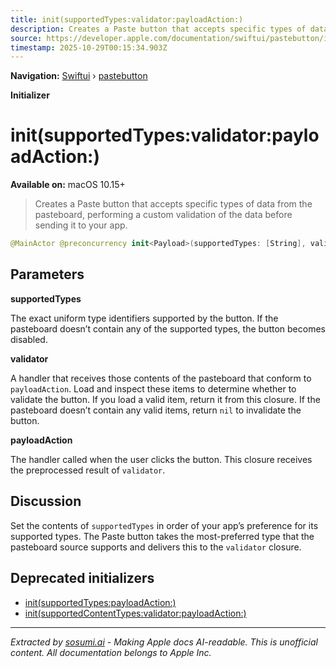 ```yaml
---
title: init(supportedTypes:validator:payloadAction:)
description: Creates a Paste button that accepts specific types of data from the pasteboard, performing a custom validation of the data before sending it to your app.
source: https://developer.apple.com/documentation/swiftui/pastebutton/init(supportedtypes:validator:payloadaction:)
timestamp: 2025-10-29T00:15:34.903Z
---
```


**Navigation:** [Swiftui](/documentation/swiftui) › [pastebutton](/documentation/swiftui/pastebutton)

**Initializer**

# init(supportedTypes:validator:payloadAction:)

**Available on:** macOS 10.15+

> Creates a Paste button that accepts specific types of data from the pasteboard, performing a custom validation of the data before sending it to your app.

```swift
@MainActor @preconcurrency init<Payload>(supportedTypes: [String], validator: @escaping ([NSItemProvider]) -> Payload?, payloadAction: @escaping (Payload) -> Void)
```

## Parameters

**supportedTypes**

The exact uniform type identifiers supported by the button. If the pasteboard doesn’t contain any of the supported types, the button becomes disabled.



**validator**

A handler that receives those contents of the pasteboard that conform to `payloadAction`. Load and inspect these items to determine whether to validate the button. If you load a valid item, return it from this closure. If the pasteboard doesn’t contain any valid items, return `nil` to invalidate the button.



**payloadAction**

The handler called when the user clicks the button. This closure receives the preprocessed result of `validator`.



## Discussion

Set the contents of `supportedTypes` in order of your app’s preference for its supported types. The Paste button takes the most-preferred type that the pasteboard source supports and delivers this to the `validator` closure.

## Deprecated initializers

- [init(supportedTypes:payloadAction:)](/documentation/swiftui/pastebutton/init(supportedtypes:payloadaction:))
- [init(supportedContentTypes:validator:payloadAction:)](/documentation/swiftui/pastebutton/init(supportedcontenttypes:validator:payloadaction:))

---

*Extracted by [sosumi.ai](https://sosumi.ai) - Making Apple docs AI-readable.*
*This is unofficial content. All documentation belongs to Apple Inc.*
